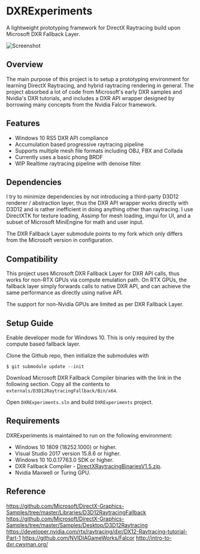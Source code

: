 # DXRExperiments

A lightweight prototyping framework for DirectX Raytracing build upon Microsoft DXR Fallback Layer.

![Screenshot](./screenshots/progressive.png?raw=true "Progressive Raytracing")

## Overview

The main purpose of this project is to setup a prototyping environment for learning DirectX Raytracing, and hybrid raytracing rendering in general. The project absorbed a lot of code from Microsoft's early DXR samples and Nvidia's DXR tutorials, and includes a DXR API wrapper designed by borrowing many concepts from the Nvidia Falcor framework. 

## Features

* Windows 10 RS5 DXR API compliance
* Accumulation based progressive raytracing pipeline
* Supports multiple mesh file formats including OBJ, FBX and Collada
* Currently uses a basic phong BRDF
* WIP Realtime raytracing pipeline with denoise filter

## Dependencies

I try to minimize dependencies by not introducing a third-party D3D12 renderer / abstraction layer, thus the DXR API wrapper works directly with D3D12 and is rather inefficient in doing anything other than raytracing. I use DirectXTK for texture loading, Assimp for mesh loading, imgui for UI, and a subset of Microsoft MiniEngine for math and user input.

The DXR Fallback Layer submodule points to my fork which only differs from the Microsoft version in configuration.

## Compatibility

This project uses Microsoft DXR Fallback Layer for DXR API calls, thus works for non-RTX GPUs via compute emulation path. On RTX GPUs, the fallback layer simply forwards calls to native DXR API, and can achieve the same performance as directly using native API.

The support for non-Nvidia GPUs are limited as per DXR Fallback Layer. 

## Setup Guide

Enable developer mode for Windows 10. This is only required by the compute based fallback layer.

Clone the Github repo, then initialize the submodules with

```
$ git submodule update --init
```

Download Microsoft DXR Fallback Compiler binaries with the link in the following section. Copy all the contents to `externals/D3D12RaytracingFallback/Bin/x64`.

Open `DXRExperiments.sln` and build `DXRExperiments` project.

## Requirements

DXRExperiments is maintained to run on the following environment:

* Windows 10 1809 (18252.1000) or higher.
* Visual Studio 2017 version 15.8.6 or higher.
* Windows 10 10.0.17763.0 SDK or higher.
* DXR Fallback Compiler - [DirectXRaytracingBinariesV1.5.zip](https://github.com/Microsoft/DirectX-Graphics-Samples/releases/tag/v1.5-dxr).
* Nvidia Maxwell or Turing GPU.

## Reference

https://github.com/Microsoft/DirectX-Graphics-Samples/tree/master/Libraries/D3D12RaytracingFallback
https://github.com/Microsoft/DirectX-Graphics-Samples/tree/master/Samples/Desktop/D3D12Raytracing
https://developer.nvidia.com/rtx/raytracing/dxr/DX12-Raytracing-tutorial-Part-1
https://github.com/NVIDIAGameWorks/Falcor
http://intro-to-dxr.cwyman.org/
